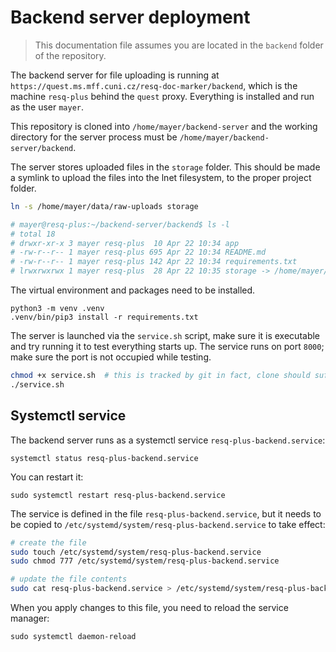# Backend server deployment

> This documentation file assumes you are located in the `backend` folder of the repository.

The backend server for file uploading is running at `https://quest.ms.mff.cuni.cz/resq-doc-marker/backend`, which is the machine `resq-plus` behind the `quest` proxy. Everything is installed and run as the user `mayer`.

This repository is cloned into `/home/mayer/backend-server` and the working directory for the server process must be `/home/mayer/backend-server/backend`.

The server stores uploaded files in the `storage` folder. This should be made a symlink to upload the files into the lnet filesystem, to the proper project folder.

```bash
ln -s /home/mayer/data/raw-uploads storage

# mayer@resq-plus:~/backend-server/backend$ ls -l
# total 18
# drwxr-xr-x 3 mayer resq-plus  10 Apr 22 10:34 app
# -rw-r--r-- 1 mayer resq-plus 695 Apr 22 10:34 README.md
# -rw-r--r-- 1 mayer resq-plus 142 Apr 22 10:34 requirements.txt
# lrwxrwxrwx 1 mayer resq-plus  28 Apr 22 10:35 storage -> /home/mayer/data/raw-uploads
```

The virtual environment and packages need to be installed.

```
python3 -m venv .venv
.venv/bin/pip3 install -r requirements.txt
```

The server is launched via the `service.sh` script, make sure it is executable and try running it to test everything starts up. The service runs on port `8000`; make sure the port is not occupied while testing.

```bash
chmod +x service.sh  # this is tracked by git in fact, clone should suffice
./service.sh
```


## Systemctl service

The backend server runs as a systemctl service `resq-plus-backend.service`:

```
systemctl status resq-plus-backend.service
```

You can restart it:

```
sudo systemctl restart resq-plus-backend.service
```

The service is defined in the file `resq-plus-backend.service`, but it needs to be copied to `/etc/systemd/system/resq-plus-backend.service` to take effect:

```bash
# create the file
sudo touch /etc/systemd/system/resq-plus-backend.service
sudo chmod 777 /etc/systemd/system/resq-plus-backend.service

# update the file contents
sudo cat resq-plus-backend.service > /etc/systemd/system/resq-plus-backend.service
```

When you apply changes to this file, you need to reload the service manager:

```
sudo systemctl daemon-reload
```

